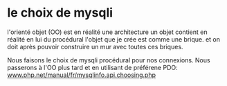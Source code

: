 # le choix de mysqli

l'orienté objet (OO) est en réalité une architecture
un objet contient en réalité en lui du procédural
l'objet que je crée est comme une brique. et on doit après pouvoir construire un mur avec toutes ces briques.

Nous faisons le choix de mysqli procédural pour nos connexions.
Nous passerons à l'OO plus tard et en utilisant de préférene PDO:
www.php.net/manual/fr/mysqlinfo.api.choosing.php
